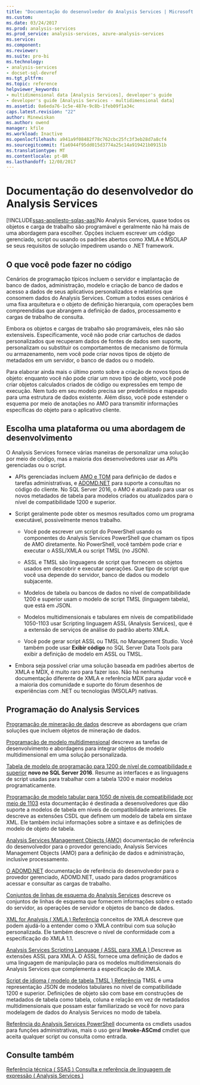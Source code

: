 ```yaml
---
title: "Documentação do desenvolvedor do Analysis Services | Microsoft Docs"
ms.custom: 
ms.date: 03/24/2017
ms.prod: analysis-services
ms.prod_service: analysis-services, azure-analysis-services
ms.service: 
ms.component: 
ms.reviewer: 
ms.suite: pro-bi
ms.technology:
- analysis-services
- docset-sql-devref
ms.tgt_pltfrm: 
ms.topic: reference
helpviewer_keywords:
- multidimensional data [Analysis Services], developer's guide
- developer's guide [Analysis Services - multidimensional data]
ms.assetid: 0a6eda76-1c5e-487e-9c8b-1feb09f1a34c
caps.latest.revision: "22"
author: Minewiskan
ms.author: owend
manager: kfile
ms.workload: Inactive
ms.openlocfilehash: a941a9f08482f78c762cbc25fc3f3eb28d7a8cf4
ms.sourcegitcommit: f1a6944f95dd015d3774a25c14a919421b09151b
ms.translationtype: MT
ms.contentlocale: pt-BR
ms.lasthandoff: 12/08/2017
---
```

# <a name="analysis-services-developer-documentation"></a>Documentação do desenvolvedor do Analysis Services
[!INCLUDE[ssas-appliesto-sqlas-aas](../includes/ssas-appliesto-sqlas-aas.md)]No Analysis Services, quase todos os objetos e carga de trabalho são programável e geralmente não há mais de uma abordagem para escolher.  Opções incluem escrever um código gerenciado, script ou usando os padrões abertos como XMLA e MSOLAP se seus requisitos de solução impedirem usando o .NET framework.

## <a name="what-you-can-accomplish-in-code"></a>O que você pode fazer no código
Cenários de programação típicos incluem o servidor e implantação de banco de dados, administração, modelo e criação de banco de dados e acesso a dados de seus aplicativos personalizados e relatórios que consomem dados do Analysis Services. Comum a todos esses cenários é uma fixa arquitetura e o objeto de definição hierarquia, com operações bem compreendidas que abrangem a definição de dados, processamento e cargas de trabalho de consulta.

Embora os objetos e cargas de trabalho são programáveis, eles não são extensíveis. Especificamente, você não pode criar cartuchos de dados personalizados que recuperam dados de fontes de dados sem suporte, personalizam ou substituir os comportamentos de mecanismo de fórmula ou armazenamento, nem você pode criar novos tipos de objeto de metadados em um servidor, o banco de dados ou o modelo.

Para elaborar ainda mais o último ponto sobre a criação de novos tipos de objeto: enquanto você não pode criar um novo tipo de objeto, você pode criar objetos calculados criados de código ou expressões em tempo de execução. Nem tudo em seu modelo precisa ser predefinidos e mapeado para uma estrutura de dados existente. Além disso, você pode estender o esquema por meio de anotações no AMO para transmitir informações específicas do objeto para o aplicativo cliente.

## <a name="choose-a-platform-or-approach-to-development"></a>Escolha uma plataforma ou uma abordagem de desenvolvimento
O Analysis Services fornece várias maneiras de personalizar uma solução por meio de código, mas a maioria dos desenvolvedores usar as APIs gerenciadas ou o script.

- APIs gerenciadas incluem [AMO e TOM](http://msdn.microsoft.com/library/mt436122.aspx) para definição de dados e tarefas administrativas, e [ADOMD.NET](http://msdn.microsoft.com/library/mt465769.aspx) para suporte a consultas no código do cliente. No SQL Server 2016, o AMO é atualizado para usar os novos metadados de tabela para modelos criados ou atualizados para o nível de compatibilidade 1200 e superior.

- Script geralmente pode obter os mesmos resultados como um programa executável, possivelmente menos trabalho.

  - Você pode escrever um script do PowerShell usando os componentes do Analysis Services PowerShell que chamam os tipos de AMO diretamente. No PowerShell, você também pode criar e executar o ASSL/XMLA ou script TMSL (no JSON).

  - ASSL e TMSL são linguagens de script que fornecem os objetos usados em descobrir e executar operações. Que tipo de script que você usa depende do servidor, banco de dados ou modelo subjacente.

  - Modelos de tabela ou bancos de dados no nível de compatibilidade 1200 e superior usam o modelo de script TMSL (linguagem tabela), que está em JSON.

  - Modelos multidimensionais e tabulares em níveis de compatibilidade 1050-1103 usar Scripting linguagem ASSL (Analysis Services), que é a extensão de serviços de análise do padrão aberto XMLA.

  - Você pode gerar script ASSL ou TMSL no Management Studio. Você também pode usar **Exibir código** no SQL Server Data Tools para exibir a definição de modelo em ASSL ou TMSL.

- Embora seja possível criar uma solução baseada em padrões abertos de XMLA e MDX, é muito raro para fazer isso. Não há nenhuma documentação diferente de XMLA e referência MDX para ajudar você e a maioria dos comunidade e suporte do fórum desenhos de experiências com .NET ou tecnologias (MSOLAP) nativas.

## <a name="programming-in-analysis-services"></a>Programação do Analysis Services
[Programação de mineração de dados](../analysis-services/data-mining-programming.md) descreve as abordagens que criam soluções que incluem objetos de mineração de dados.

[Programação de modelo multidimensional](../analysis-services/multidimensional-models/multidimensional-model-programming.md) descreve as tarefas de desenvolvimento e abordagens para integrar objetos de modelo multidimensional em uma solução personalizada.

[Tabela de modelo de programação para 1200 de nível de compatibilidade e superior](../analysis-services/tabular-model-programming-compatibility-level-1200/tabular-model-programming-for-compatibility-level-1200.md)
**novo no SQL Server 2016**.  Resume as interfaces e as linguagens de script usadas para trabalhar com a tabela 1200 e maior modelos programaticamente.

[Programação de modelo tabular para 1050 de níveis de compatibilidade por meio de 1103](../analysis-services/tabular-model-programming-compatibility-levels-1050-1103/tabular-model-programming-for-compatibility-levels-1050-through-1103.md) esta documentação é destinada a desenvolvedores que dão suporte a modelos de tabela em níveis de compatibilidade anteriores. Ele descreve as extensões CSDL que definem um modelo de tabela em sintaxe XML. Ele também inclui informações sobre a sintaxe e as definições de modelo de objeto de tabela.

[Analysis Services Management Objects (AMO)](https://msdn.microsoft.com/library/mt436122.aspx) documentação de referência do desenvolvedor para o provedor gerenciado, Analysis Services Management Objects (AMO) para a definição de dados e administração, inclusive processamento.

[O ADOMD.NET](http://msdn.microsoft.com/library/mt465769.aspx) documentação de referência do desenvolvedor para o provedor gerenciado, ADOMD.NET, usado para dados programáticos acessar e consultar as cargas de trabalho.

[Conjuntos de linhas de esquema do Analysis Services](../analysis-services/schema-rowsets/analysis-services-schema-rowsets.md) descreve os conjuntos de linhas de esquema que fornecem informações sobre o estado do servidor, as operações de servidor e objetos de banco de dados.

[XML for Analysis &#40; XMLA &#41; Referência](../analysis-services/xmla/xml-for-analysis-xmla-reference.md) conceitos de XMLA descreve que podem ajudá-lo a entender como o XMLA contribui com sua solução personalizada. Ele também descreve o nível de conformidade com a especificação do XMLA 1.1.

[Analysis Services Scripting Language &#40; ASSL para XMLA &#41; ](../analysis-services/scripting/analysis-services-scripting-language-assl-for-xmla.md) Descreve as extensões ASSL para XMLA. O ASSL fornece uma definição de dados e uma linguagem de manipulação para os modelos multidimensionais do Analysis Services que complementa a especificação de XMLA.

[Script de idioma &#40; modelo de tabela TMSL &#41; Referência](../analysis-services/tabular-model-scripting-language-tmsl-reference.md) TMSL é uma representação JSON de modelos tabulares no nível de compatibilidade 1200 e superior. Definições de objeto são com base em construções de metadados de tabela como tabela, coluna e relação em vez de metadados multidimensionais que possam estar familiarizado se você for novo para modelagem de dados do Analysis Services no modo de tabela.

[Referência do Analysis Services PowerShell](../analysis-services/powershell/analysis-services-powershell-reference.md) documenta os cmdlets usados para funções administrativas, mais o uso geral **Invoke-ASCmd** cmdlet que aceita qualquer script ou consulta como entrada.

## <a name="see-also"></a>Consulte também
[Referência técnica &#40; SSAS &#41; ](../analysis-services/powershell/technical-reference-ssas.md) 
 [Consulta e referência de linguagem de expressão &#40; Analysis Services &#41;](http://msdn.microsoft.com/library/gg492188.aspx)
